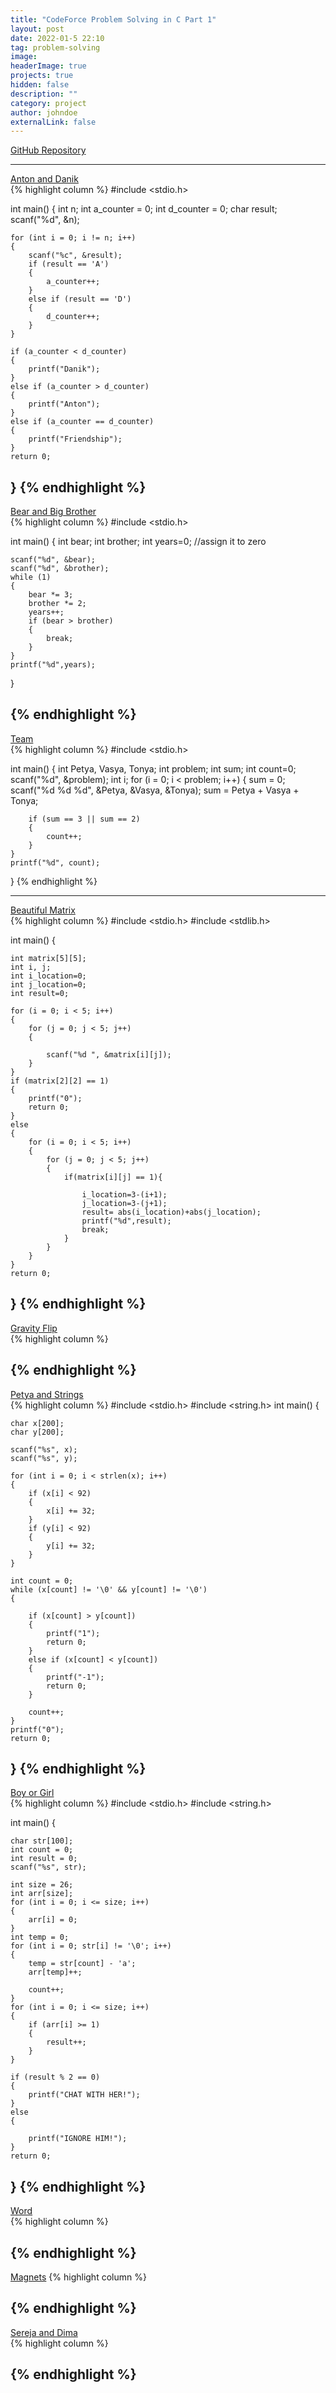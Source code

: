 ```yaml
---
title: "CodeForce Problem Solving in C Part 1"
layout: post
date: 2022-01-5 22:10
tag: problem-solving
image: 
headerImage: true
projects: true
hidden: false 
description: ""
category: project
author: johndoe
externalLink: false
---
```


[GitHub Repository](https://github.com/tarekfouad97/CodeForce-Problem-Solving)

---

[Anton and Danik](https://codeforces.com/contest/734/problem/A)   
{% highlight column %}
#include <stdio.h>

int main()
{
    int n;
    int a_counter = 0;
    int d_counter = 0;
    char result;
    scanf("%d", &n);

    for (int i = 0; i != n; i++)
    {
        scanf("%c", &result);
        if (result == 'A')
        {
            a_counter++;
        }
        else if (result == 'D')
        {
            d_counter++;
        }
    }

    if (a_counter < d_counter)
    {
        printf("Danik");
    }
    else if (a_counter > d_counter)
    {
        printf("Anton");
    }
    else if (a_counter == d_counter)
    {
        printf("Friendship");
    }
    return 0;
    
}
{% endhighlight %}
---
[Bear and Big Brother](codeforces.com\contest\791\problem\A)    
{% highlight column %}
#include <stdio.h>

int main()
{
    int bear;
    int brother;
    int years=0; //assign it to zero

    scanf("%d", &bear);
    scanf("%d", &brother);
    while (1)
    {
        bear *= 3;
        brother *= 2;
        years++;
        if (bear > brother)
        {
            break;
        }
    }
    printf("%d",years);
}

{% endhighlight %}
---
[Team](https://codeforces.com/contest/231/problem/A)      
{% highlight column %}
#include <stdio.h>

int main()
{
    int Petya, Vasya, Tonya;
    int problem;
    int sum;
    int count=0;
    scanf("%d", &problem);
    int i;
    for (i = 0; i < problem; i++)
    {
        sum = 0;
        scanf("%d %d %d", &Petya, &Vasya, &Tonya);
        sum = Petya + Vasya + Tonya;

        if (sum == 3 || sum == 2)
        {
            count++;
        }
    }
    printf("%d", count);
}
{% endhighlight %}

---
[Beautiful Matrix](https://codeforces.com/contest/263/problem/A)  
{% highlight column %}
#include <stdio.h>
#include <stdlib.h>

int main()
{

    int matrix[5][5];
    int i, j;
    int i_location=0;
    int j_location=0;
    int result=0;

    for (i = 0; i < 5; i++)
    {
        for (j = 0; j < 5; j++)
        {

            scanf("%d ", &matrix[i][j]);
        }
    }
    if (matrix[2][2] == 1)
    {
        printf("0");
        return 0;
    }
    else
    {
        for (i = 0; i < 5; i++)
        {
            for (j = 0; j < 5; j++)
            {
                if(matrix[i][j] == 1){
                    
                    i_location=3-(i+1);
                    j_location=3-(j+1);
                    result= abs(i_location)+abs(j_location);
                    printf("%d",result);
                    break;
                }
            }
        }
    }
    return 0;
}
{% endhighlight %}
---
[Gravity Flip](https://codeforces.com/contest/405/problem/A)     
{% highlight column %}

{% endhighlight %}
---
[Petya and Strings](https://codeforces.com/contest/112/problem/A)  
{% highlight column %}
#include <stdio.h>
#include <string.h>
int main()
{

    char x[200];
    char y[200];

    scanf("%s", x);
    scanf("%s", y);

    for (int i = 0; i < strlen(x); i++)
    {
        if (x[i] < 92)
        {
            x[i] += 32;
        }
        if (y[i] < 92)
        {
            y[i] += 32;
        }
    }

    int count = 0;
    while (x[count] != '\0' && y[count] != '\0')
    {

        if (x[count] > y[count])
        {
            printf("1");
            return 0;
        }
        else if (x[count] < y[count])
        {
            printf("-1");
            return 0;
        }
    
        count++;
    }
    printf("0");
    return 0;
}
{% endhighlight %}
---
[Boy or Girl](https://codeforces.com/contest/236/problem/A)  
{% highlight column %}
#include <stdio.h>
#include <string.h>

int main()
{

    char str[100];
    int count = 0;
    int result = 0;
    scanf("%s", str);

    int size = 26;
    int arr[size];
    for (int i = 0; i <= size; i++)
    {
        arr[i] = 0;
    }
    int temp = 0;
    for (int i = 0; str[i] != '\0'; i++)
    {
        temp = str[count] - 'a';
        arr[temp]++;

        count++;
    }
    for (int i = 0; i <= size; i++)
    {
        if (arr[i] >= 1)
        {
            result++;
        }
    }
    
    if (result % 2 == 0)
    {
        printf("CHAT WITH HER!");
    }
    else
    {

        printf("IGNORE HIM!");
    }
    return 0;
}
{% endhighlight %}
---
[Word]()    
{% highlight column %}

{% endhighlight %}
---
[Magnets]() 
{% highlight column %}

{% endhighlight %}
---
[Sereja and Dima]()    
{% highlight column %}

{% endhighlight %}
---
